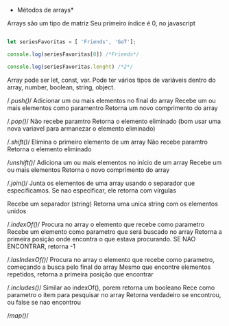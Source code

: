 * Métodos de arrays*

Arrays são um tipo de matriz
Seu primeiro índice é 0, no javascript


~~~javascript

let seriesFavoritas = [ 'Friends', 'GoT'];

console.log(seriesFavoritas[0]) /*Friends*/

console.log(seriesFavoritas.lenght) /*2*/

~~~

Array pode ser let, const, var.
Pode ter vários tipos de variáveis dentro do array, number, boolean, string, object.


/*.push()*/
Adicionar um ou mais elementos no final do array
Recebe um ou mais elementos como paramentro
Retorna um novo comprimento do array

/*.pop()*/
Não recebe paramtro
Retorna o elemento eliminado (bom usar uma nova variavel para armanezar o elemento eliminado)
    

/*.shift()*/
Elimina o primeiro elemento de um array
Não recebe paramtro
Retorna o elemento eliminado 

/*unshift()*/
Adiciona um ou mais elementos no início de um array
Recebe um ou mais elementos
Retorna o novo comprimento do array

/*.join()*/
Junta os elementos de uma array usando o separador que especificamos. Se nao especificar, ele retorna com vírgulas

Recebe um separador (string)
Retorna uma unica string com os elementos unidos

/*.indexOf()*/
Procura no array o elemento que recebe como parametro
Recebe um elemento como parametro que será buscado no array
Retorna a primeira posição onde encontra o que estava procurando. SE NAO ENCONTRAR, retorna -1

/*.lasIndexOf()*/
Procura no array o elemento que recebe como parametro, começando a busca pelo final do array
Mesmo que encontre elementos repetidos, retorna a primeira posição que encontrar

/*.includes()*/
Similar ao indexOf(), porem retorna um booleano
Rece como parametro o item para pesquisar no array
Retorna verdadeiro se encontrou, ou false se nao encontrou

/*map()*/

